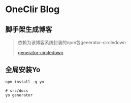 # OneClir Blog

## 脚手架生成博客
> 依赖为该博客系统封装的npm包generator-circledown 
> 
> [generator-circledown](https://www.npmjs.com/package/generator-circledown)


## 全局安装Yo
```
npm install -g yo
```
```
# src/docs
yo generator
```